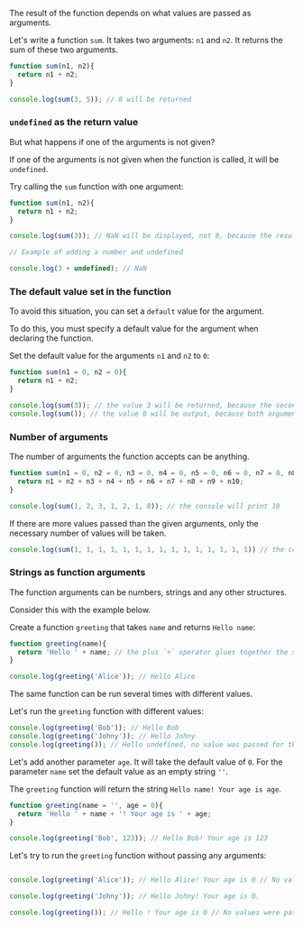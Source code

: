 The result of the function depends on what values are passed as arguments.

Let's write a function `sum`. It takes two arguments: `n1` and `n2`. It returns the sum of these two arguments.

``` javascript
function sum(n1, n2){
  return n1 + n2;
}

console.log(sum(3, 5)); // 8 will be returned
```

### `undefined` as the return value

But what happens if one of the arguments is not given? 

If one of the arguments is not given when the function is called, it will be `undefined`. 

Try calling the `sum` function with one argument:

``` javascript
function sum(n1, n2){
  return n1 + n2;
}

console.log(sum(3)); // NaN will be displayed, not 8, because the result of adding 3 and undefined will be NaN

// Example of adding a number and undefined

console.log(3 + undefined); // NaN
```

### The default value set in the function

To avoid this situation, you can set a `default` value for the argument. 

To do this, you must specify a default value for the argument when declaring the function. 

Set the default value for the arguments `n1` and `n2` to `0`:

``` javascript    
function sum(n1 = 0, n2 = 0){
  return n1 + n2;
}

console.log(sum(3)); // the value 3 will be returned, because the second argument is 0
console.log(sum()); // the value 0 will be output, because both arguments are 0
```

### Number of arguments

The number of arguments the function accepts can be anything. 

``` javascript
function sum(n1 = 0, n2 = 0, n3 = 0, n4 = 0, n5 = 0, n6 = 0, n7 = 0, n8 = 0, n9 = 0, n10 = 0){
  return n1 + n2 + n3 + n4 + n5 + n6 + n7 + n8 + n9 + n10;
}

console.log(sum(1, 2, 3, 1, 2, 1, 8)); // the console will print 18
```

If there are more values passed than the given arguments, only the necessary number of values will be taken.

``` javascript
console.log(sum(1, 1, 1, 1, 1, 1, 1, 1, 1, 1, 1, 1, 1, 1, 1)) // the console will display 10, the sum of the first 10 given values.
```

### Strings as function arguments

The function arguments can be numbers, strings and any other structures.

Consider this with the example below.

Create a function `greeting` that takes `name` and returns `Hello name`:

``` javascript
function greeting(name){
  return 'Hello ' + name; // the plus `+` operator glues together the string `Hello ` and the value of the `name` variable
}

console.log(greeting('Alice')); // Hello Alice
```

The same function can be run several times with different values.

Let's run the `greeting` function with different values:

``` javascript
console.log(greeting('Bob')); // Hello Bob
console.log(greeting('Johny')); // Hello Johny
console.log(greeting()); // Hello undefined, no value was passed for the name parameter.
```

Let's add another parameter `age`. It will take the default value of `0`. For the parameter `name` set the default value as an empty string `''`.

The `greeting` function will return the string `Hello name! Your age is age`.

``` javascript
function greeting(name = '', age = 0){
  return 'Hello ' + name + '! Your age is ' + age;
}

console.log(greeting('Bob', 123)); // Hello Bob! Your age is 123
```

Let's try to run the `greeting` function without passing any arguments:

``` javascript

console.log(greeting('Alice')); // Hello Alice! Your age is 0 // No value was passed to the age parameter, but it was set to 0 by default.

console.log(greeting('Johny')); // Hello Johny! Your age is 0.

console.log(greeting()); // Hello ! Your age is 0 // No values were passed to name and age, they are taken by default.
```
